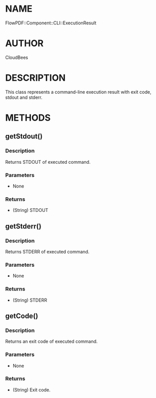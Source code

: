 # NAME

FlowPDF::Component::CLI::ExecutionResult

# AUTHOR

CloudBees

# DESCRIPTION

This class represents a command-line execution result with exit code, stdout and stderr.

# METHODS

## getStdout()

### Description

Returns STDOUT of executed command.

### Parameters

- None

### Returns

- (String) STDOUT

## getStderr()

### Description

Returns STDERR of executed command.

### Parameters

- None

### Returns

- (String) STDERR

## getCode()

### Description

Returns an exit code of executed command.

### Parameters

- None

### Returns

- (String) Exit code.